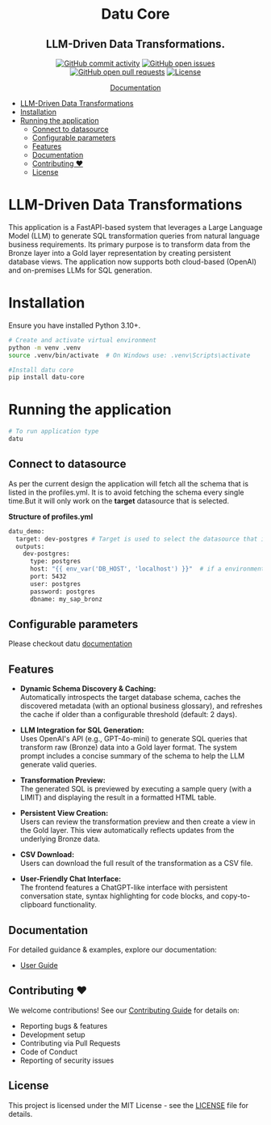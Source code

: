 <div align="center">
  <h1>
    Datu Core
  </h1>

  <h2>
    LLM-Driven Data Transformations.
  </h2>

  <div align="center">
    <a href="https://github.com/Datuanalytics/datu-core/graphs/commit-activity"><img alt="GitHub commit activity" src="https://img.shields.io/github/commit-activity/m/strands-agents/sdk-python"/></a>
    <a href="https://github.com/Datuanalytics/datu-core/issues"><img alt="GitHub open issues" src="https://img.shields.io/github/issues/strands-agents/sdk-python"/></a>
    <a href="https://github.com/Datuanalytics/datu-core/pulls"><img alt="GitHub open pull requests" src="https://img.shields.io/github/issues-pr/strands-agents/sdk-python"/></a>
    <a href="https://github.com/Datuanalytics/datu-core/blob/main/LICENSE"><img alt="License" src="https://img.shields.io/badge/license-Apache%202.0-blue.svg"/></a>
  </div>
  
  <p>
    <a href="https://docs.datu.fi/">Documentation</a>
  </p>
</div>

- [LLM-Driven Data Transformations](#llm-driven-data-transformations)
- [Installation](#installation)
- [Running the application](#running-the-application)
  - [Connect to datasource](#connect-to-datasource)
  - [Configurable parameters](#configurable-parameters)
  - [Features](#features)
  - [Documentation](#documentation)
  - [Contributing ❤️](#contributing-️)
  - [License](#license)

# LLM-Driven Data Transformations

This application is a FastAPI-based system that leverages a Large Language Model (LLM) to generate SQL transformation queries from natural language business requirements. Its primary purpose is to transform data from the Bronze layer into a Gold layer representation by creating persistent database views. The application now supports both cloud-based (OpenAI) and on-premises LLMs for SQL generation.

# Installation

Ensure you have installed Python 3.10+.

```sh
# Create and activate virtual environment
python -m venv .venv
source .venv/bin/activate  # On Windows use: .venv\Scripts\activate

#Install datu core
pip install datu-core

```

# Running the application

```sh
# To run application type 
datu
```

## Connect to datasource

As per the current design the application will fetch all the schema that is listed in the profiles.yml. It is to avoid fetching the schema every single time.But it will only work on the **target** datasource that is selected.

**Structure of profiles.yml**

```sh
datu_demo:
  target: dev-postgres # Target is used to select the datasource that is currently active. Change this if you would like to use a different datasource.
  outputs:
    dev-postgres:
      type: postgres
      host: "{{ env_var('DB_HOST', 'localhost') }}"  # if a environment variable is supplied that gets priority. This is useful for not hardcoding.
      port: 5432
      user: postgres
      password: postgres
      dbname: my_sap_bronz
```

## Configurable parameters

Please checkout datu [documentation](https://docs.datu.fi)

## Features

- **Dynamic Schema Discovery & Caching:**  
  Automatically introspects the target database schema, caches the discovered metadata (with an optional business glossary), and refreshes the cache if older than a configurable threshold (default: 2 days).

- **LLM Integration for SQL Generation:**  
  Uses OpenAI's API (e.g., GPT-4o-mini) to generate SQL queries that transform raw (Bronze) data into a Gold layer format. The system prompt includes a concise summary of the schema to help the LLM generate valid queries.

- **Transformation Preview:**  
  The generated SQL is previewed by executing a sample query (with a LIMIT) and displaying the result in a formatted HTML table.

- **Persistent View Creation:**  
  Users can review the transformation preview and then create a view in the Gold layer. This view automatically reflects updates from the underlying Bronze data.

- **CSV Download:**  
  Users can download the full result of the transformation as a CSV file.

- **User-Friendly Chat Interface:**  
  The frontend features a ChatGPT-like interface with persistent conversation state, syntax highlighting for code blocks, and copy-to-clipboard functionality.


## Documentation

For detailed guidance & examples, explore our documentation:

- [User Guide](https://docs.datu.fi/)

## Contributing ❤️

We welcome contributions! See our [Contributing Guide](CONTRIBUTING.md) for details on:
- Reporting bugs & features
- Development setup
- Contributing via Pull Requests
- Code of Conduct
- Reporting of security issues

## License

This project is licensed under the MIT License - see the [LICENSE](LICENSE) file for details.